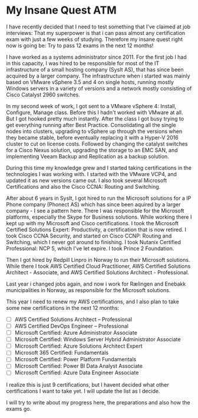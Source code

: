 My Insane Quest ATM
====================

I have recently decided that I need to test something that I've claimed at job interviews:
That my superpower is that i can pass almost any certification exam with just a few weeks of studying.
Therefore my insane quest right now is going be: Try to pass 12 exams in the next 12 months!

I have worked as a systems administrator since 2011.
For the first job I had in this capacity, I was hired to be responsible for most of the IT infrastructure of a small hosting company (SysIt AS), that has since been acquired by a larger company. The infrastructure when i started was mainly based on VMware vSphere 3.5 and 4 on single hosts, running mostly Windows servers in a variety of versions and a network mostly consisting of Cisco Catalyst 2960 switches.

In my second week of work, I got sent to a VMware vSphere 4: Install, Configure, Manage class. Before this I hadn't worked with VMware at all. But I got hooked pretty much instantly. 
After the class I got busy trying to get everything running after Best Practice. Consolidating all the single nodes into clusters, upgrading to vSphere up through the versions when they became stable, before eventually replacing it with a Hyper-V 2016 cluster to cut on license costs. Followed by changing the catalyst switches for a Cisco Nexus solution, upgrading the storage to an EMC SAN, and implementing Veeam Backup and Replication as a backup solution.

During this time my knowledge grew and I started taking certifications in the technologies I was working with. I started with the VMware VCP4, and updated it as new versions came out. I also took several Microsoft Certifications and also the Cisco CCNA: Routing and Switching.

After about 6 years in SysIt, I got hired to run the Microsoft solutions for a IP Phone company (Phonect AS) which has since been aquired by a larger company - I see a pattern here. There I was responsible for the Microsoft platforms, especially the Skype for Business solutions.
While working there I kept up with my Microsoft and Cisco certifications.
I took the Microsoft Certified Solutions Expert: Productivity, a certification that is now retired.
I took Cisco CCNA Security, and started on Cisco CCNP: Routing and Switching, which I never got around to finishing.
I took Nutanix Certified Professional: NCP 5, which I've let expire. 
I took Prince 2 Foundation.

Then I got hired by Redpill Linpro in Norway to run their Microsoft solutions. 
While there I took AWS Certified Cloud Practitioner, AWS Certified Solutions Architect - Associate, and AWS Certified Solutions Architect - Professional.

Last year i changed jobs again, and now i work for Rælingen and Enebakk municipalities in Norway, as responsible for the Microsoft solutions.


This year I need to renew my AWS certifications, and I also plan to take some new certifications in the next 12 months:

- [ ] AWS Certified Solutions Architect – Professional
- [ ] AWS Certified DevOps Engineer – Professional
- [ ] Microsoft Certified: Azure Administrator Associate
- [ ] Microsoft Certified: Windows Server Hybrid Administrator Associate
- [ ] Microsoft Certified: Azure Solutions Architect Expert
- [ ] Microsoft 365 Certified: Fundamentals
- [ ] Microsoft Certified: Power Platform Fundamentals
- [ ] Microsoft Certified: Power BI Data Analyst Associate
- [ ] Microsoft Certified: Azure Data Engineer Associate
  
I realize this is just 9 certifications, but I havent decided what other certifications I want to take yet. I will update the list as I decide.

I will try to write about my progress here, the preparations and also how the exams go.

